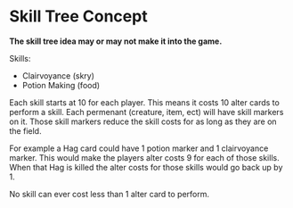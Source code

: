 # Skill Tree Concept

**The skill tree idea may or may not make it into the game.**

Skills:
* Clairvoyance (skry)
* Potion Making (food)

Each skill starts at 10 for each player. This means it costs 10 alter cards to perform a skill.
Each permenant (creature, item, ect) will have skill markers on it. Those skill markers reduce
the skill costs for as long as they are on the field.

For example a Hag card could have 1 potion marker and 1 clairvoyance marker. This would make the
players alter costs 9 for each of those skills. When that Hag is killed the alter costs for those
skills would go back up by 1.

No skill can ever cost less than 1 alter card to perform.

